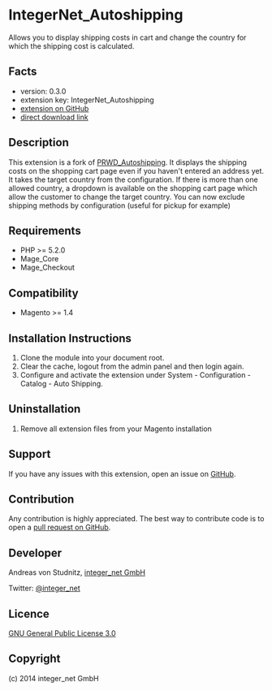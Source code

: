 IntegerNet_Autoshipping
=====================
Allows you to display shipping costs in cart and change the country for which the shipping cost is calculated.

Facts
-----
- version: 0.3.0
- extension key: IntegerNet_Autoshipping
- [extension on GitHub](https://github.com/integer-net/Autoshipping)
- [direct download link](https://github.com/integer-net/Autoshipping/archive/master.zip)

Description
-----------
This extension is a fork of [PRWD_Autoshipping](http://www.magentocommerce.com/magento-connect/prwd-auto-shipping.html).
It displays the shipping costs on the shopping cart page even if you haven't entered an address yet. It takes the
target country from the configuration.
If there is more than one allowed country, a dropdown is available on the shopping cart page which allow the
customer to change the target country.
You can now exclude shipping methods by configuration (useful for pickup for example)

Requirements
------------
- PHP >= 5.2.0
- Mage_Core
- Mage_Checkout

Compatibility
-------------
- Magento >= 1.4

Installation Instructions
-------------------------
1. Clone the module into your document root.
2. Clear the cache, logout from the admin panel and then login again.
3. Configure and activate the extension under System - Configuration - Catalog - Auto Shipping.

Uninstallation
--------------
1. Remove all extension files from your Magento installation

Support
-------
If you have any issues with this extension, open an issue on [GitHub](https://github.com/integer-net/Autoshipping/issues).

Contribution
------------
Any contribution is highly appreciated. The best way to contribute code is to open a [pull request on GitHub](https://help.github.com/articles/using-pull-requests).

Developer
---------
Andreas von Studnitz, [integer_net GmbH](http://www.integer-net.de)

Twitter: [@integer_net](https://twitter.com/integer_net)

Licence
-------
[GNU General Public License 3.0](http://www.gnu.org/licenses/)

Copyright
---------
(c) 2014 integer_net GmbH
